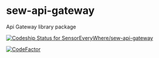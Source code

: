 # sew-api-gateway
Api Gateway library package

[ ![Codeship Status for SensorEveryWhere/sew-api-gateway](https://app.codeship.com/projects/9753ffc0-e720-0136-de2b-368d39e2d392/status?branch=master)](https://app.codeship.com/projects/319504)

[ ![CodeFactor](https://www.codefactor.io/repository/github/sensoreverywhere/sew-api-gateway/badge)](https://www.codefactor.io/repository/github/sensoreverywhere/sew-api-gateway)